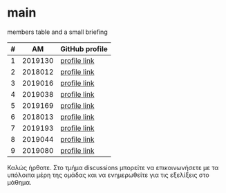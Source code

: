 # main
members table and a small briefing

| # | ΑΜ | GitHub profile |
| -- | -- | -- |
| 1 | 2019130 | [profile link](https://github.com/vasilis22) |
| 2 | 2018012 | [profile link](https://github.com/chrislach1) |
| 3 | 2019016 | [profile link](https://github.com/Thomasth01) |
| 4 | 2019038 | [profile link](https://github.com/p19loli) |
| 5 | 2019169 | [profile link](https://github.com/TaniaStoupi) |
| 6 | 2018013 | [profile link](https://github.com/giormaster) |
| 7 | 2019193 | [profile link](https://github.com/TheodorosKontos) |
| 8 | 2019044 | [profile link](https://github.com/p2019044) |
| 9 | 2019080 | [profile link](https://github.com/GiorgosChiras) |

Καλώς ήρθατε. Στο τμήμα discussions μπορείτε να επικοινωνήσετε με τα υπόλοιπα μέρη της ομάδας και να ενημερωθείτε για τις εξελίξεις στο μάθημα. 
